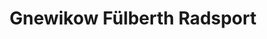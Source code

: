 ---
title: "Gnewikow Fülberth Radsport"
url: /frankfurt-am-main/gnewikow-fuelberth-radsport/
shop: Fahrrad
---